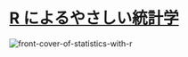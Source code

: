 # [R によるやさしい統計学](https://www.ohmsha.co.jp/book/9784274067105/)
![front-cover-of-statistics-with-r](https://www.ohmsha.co.jp/Portals/0/book/large/978-4-274-06710-5.jpg)
